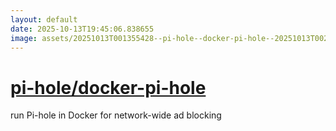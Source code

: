```yaml
---
layout: default
date: 2025-10-13T19:45:06.838655
image: assets/20251013T001355428--pi-hole--docker-pi-hole--20251013T002028020--cropped.png
---
```


# [pi-hole/docker-pi-hole](https://github.com/pi-hole/docker-pi-hole)

run Pi-hole in Docker for network-wide ad blocking
